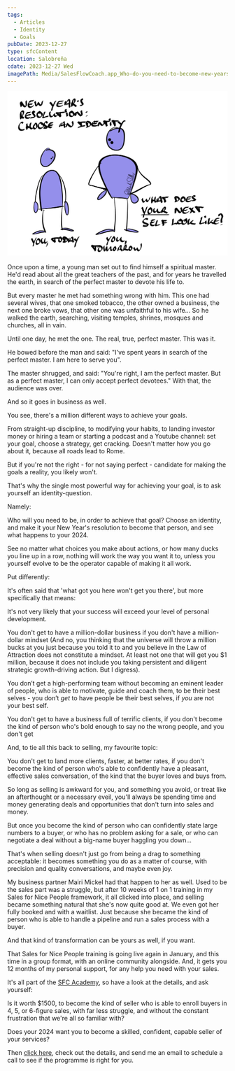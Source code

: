 ```yaml
---
tags:
  - Articles
  - Identity
  - Goals
pubDate: 2023-12-27
type: sfcContent
location: Salobreña
cdate: 2023-12-27 Wed
imagePath: Media/SalesFlowCoach.app_Who-do-you-need-to-become-new-years-resolution-identity_MartinStellar.jpeg
---
```


![](Media/SalesFlowCoach.app_Who-do-you-need-to-become-new-years-resolution-identity_MartinStellar.jpeg)

Once upon a time, a young man set out to find himself a spiritual master. He'd read about all the great teachers of the past, and for years he travelled the earth, in search of the perfect master to devote his life to.

But every master he met had something wrong with him. This one had several wives, that one smoked tobacco, the other owned a business, the next one broke vows, that other one was unfaithful to his wife... So he walked the earth, searching, visiting temples, shrines, mosques and churches, all in vain.

Until one day, he met the one. The real, true, perfect master. This was it.

He bowed before the man and said: "I've spent years in search of the perfect master. I am here to serve you".

The master shrugged, and said: "You're right, I am the perfect master. But as a perfect master, I can only accept perfect devotees." With that, the audience was over.

And so it goes in business as well.

You see, there's a million different ways to achieve your goals.

From straight-up discipline, to modifying your habits, to landing investor money or hiring a team or starting a podcast and a Youtube channel: set your goal, choose a strategy, get cracking. Doesn't matter how you go about it, because all roads lead to Rome.

But if you're not the right - for not saying perfect - candidate for making the goals a reality, you likely won't.

That's why the single most powerful way for achieving your goal, is to ask yourself an identity-question.

Namely:

Who will you need to be, in order to achieve that goal? Choose an identity, and make it your New Year's resolution to become that person, and see what happens to your 2024.

See no matter what choices you make about actions, or how many ducks you line up in a row, nothing will work the way you want it to, unless you yourself evolve to be the operator capable of making it all work.

Put differently:

It's often said that 'what got you here won't get you there', but more specifically that means:

It's not very likely that your success will exceed your level of personal development.

You don't get to have a million-dollar business if you don't have a million-dollar mindset (And no, you thinking that the universe will throw a million bucks at you just because you told it to and you believe in the Law of Attraction does not constitute a mindset. At least not one that will get you $1 million, because it does not include you taking persistent and diligent strategic growth-driving action. But I digress).

You don’t get a high-performing team without becoming an eminent leader of people, who is able to motivate, guide and coach them, to be their best selves - you don’t *get* to have people be their best selves, if *you* are not your best self.

You don't get to have a business full of terrific clients, if you don't become the kind of person who's bold enough to say no the wrong people, and you don't get

And, to tie all this back to selling, my favourite topic:

You don't get to land more clients, faster, at better rates, if you don't become the kind of person who's able to confidently have a pleasant, effective sales conversation, of the kind that the buyer loves and buys from.

So long as selling is awkward for you, and something you avoid, or treat like an afterthought or a necessary eveil, you'll always be spending time and money generating deals and opportunities that don't turn into sales and money.

But once you become the kind of person who can confidently state large numbers to a buyer, or who has no problem asking for a sale, or who can negotiate a deal without a big-name buyer haggling you down...

That's when selling doesn't just go from being a drag to something acceptable: it becomes something you do as a matter of course, with precision and quality conversations, and maybe even joy.

My business partner Mairi Mickel had that happen to her as well. Used to be the sales part was a struggle, but after 10 weeks of 1 on 1 training in my Sales for Nice People framework, it all clicked into place, and selling became something natural that she's now quite good at. We even got her fully booked and with a waitlist. Just because she became the kind of person who is able to handle a pipeline and run a sales process with a buyer.

And that kind of transformation can be yours as well, if you want.

That Sales for Nice People training is going live again in January, and this time in a group format, with an online community alongside. And, it gets you 12 months of my personal support, for any help you need with your sales.

It's all part of the [SFC Academy](https://salesflowcoach.app/academy), so have a look at the details, and ask yourself:

Is it worth $1500, to become the kind of seller who is able to enroll buyers in 4, 5, or 6-figure sales, with far less struggle, and without the constant frustration that we're all so familiar with?

Does your 2024 want you to become a skilled, confident, capable seller of your services?

Then [click here](https://salesflowcoach.app/academy), check out the details, and send me an email to schedule a call to see if the programme is right for you.
